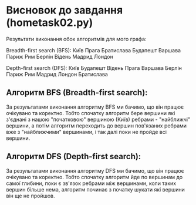 # Висновок до завдання (hometask02.py)


Результати виконання обох алгоритмів для мого графа:

Breadth-first search (BFS):
Київ Прага Братислава Будапешт Варшава Париж Рим Берлін Відень Мадрид Лондон 

Depth-first search (DFS):
Київ Будапешт Відень Прага Варшава Берлін Париж Рим Мадрид Лондон Братислава  

## Aлгоритм BFS (Breadth-first search):
За результатами виконання алгоритму BFS ми бачимо, що він працює очікувано та коректно. Тобто спочатку алгоритм бере вершини які з'єднані з нашою "початковою" вершиною (Київ) ребрами - "найближчі" вершини, а потім алгоритм переходить до вершин пов'язаних ребрами вже з "найближчими" вершинами, і так далі поки не пройде всі вершини.

## Aлгоритм DFS (Depth-first search):
За результатами виконання алгоритму DFS ми бачимо, що він працює очікувано та коректно. Тобто спочатку алгоритм йде по вершинам до самої глибини, поки є зв'язок ребрами між вершинами, коли таких вершин більше нема, алгоритм починає з початку шукати які вершини він ще не пройшов.

